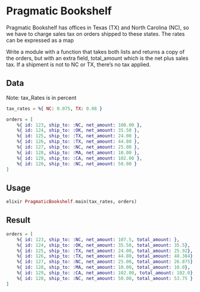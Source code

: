 # Pragmatic Bookshelf

Pragmatic Bookshelf has offices in Texas (TX) and North Carolina (NC), so we have to charge sales tax on orders shipped to these states. The rates can be expressed as a map

Write a module with a function that takes both lists and returns a copy of the orders, but with an extra field, total_amount which is the net plus sales tax. If a shipment is not to NC or TX, there’s no tax applied.


## Data
Note: tax_Rates is in percent
```elixir
tax_rates = %{ NC: 0.075, TX: 0.08 }
```


```elixir
orders = [
    %{ id: 123, ship_to: :NC, net_amount: 100.00 },
    %{ id: 124, ship_to: :OK, net_amount: 35.50 },
    %{ id: 125, ship_to: :TX, net_amount: 24.00 },
    %{ id: 126, ship_to: :TX, net_amount: 44.80 },
    %{ id: 127, ship_to: :NC, net_amount: 25.00 },
    %{ id: 128, ship_to: :MA, net_amount: 10.00 },
    %{ id: 129, ship_to: :CA, net_amount: 102.00 },
    %{ id: 120, ship_to: :NC, net_amount: 50.00 }
]
```

## Usage

```elixir
elixir PragmaticBookshelf.main(tax_rates, orders)
```

## Result

```elixir
orders = [
    %{ id: 123, ship_to: :NC, net_amount: 107.5, total_amount: },
    %{ id: 124, ship_to: :OK, net_amount: 35.50, total_amount: 35.5},
    %{ id: 125, ship_to: :TX, net_amount: 24.00, total_amount: 25.92},
    %{ id: 126, ship_to: :TX, net_amount: 44.80, total_amount: 48.384},
    %{ id: 127, ship_to: :NC, net_amount: 25.00, total_amount: 26.875},
    %{ id: 128, ship_to: :MA, net_amount: 10.00, total_amount: 10.0},
    %{ id: 129, ship_to: :CA, net_amount: 102.00, total_amount: 102.0},
    %{ id: 120, ship_to: :NC, net_amount: 50.00, total_amount: 53.75 }
]
```
